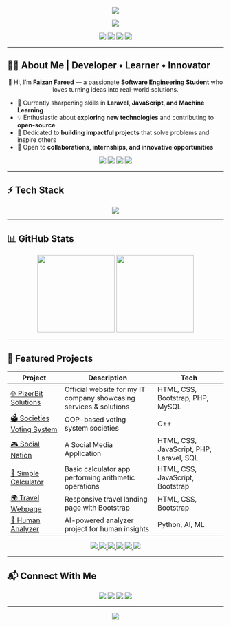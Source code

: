 

<!-- Header Banner -->
<p align="center">
  <img src="https://capsule-render.vercel.app/api?type=waving&color=0:6A11CB,100:2575FC&height=200&section=header&text=Faizan%20Fareed&fontSize=50&fontColor=ffffff&animation=fadeIn&fontAlignY=35" />
</p>

<!-- Intro -->
<!-- Typing Animation -->
<p align="center">
  <a href="https://github.com/faizanfareed275">
    <img src="https://readme-typing-svg.herokuapp.com?size=25&duration=3000&color=2575FC&center=true&vCenter=true&width=500&lines=Software+Engineer;Web+Developer;Open+Source+Contributor;Always+Learning+New+Things!"/>
  </a>
</p>

<p align="center">
  <a href="mailto:faizanfareed275@gmail.com"><img src="https://img.shields.io/badge/Gmail-D14836?style=for-the-badge&logo=gmail&logoColor=white"></a>
  <a href="https://github.com/faizanfareed275"><img src="https://img.shields.io/badge/GitHub-181717?style=for-the-badge&logo=github&logoColor=white"></a>
  <a href="https://www.linkedin.com/in/faizan-fareed-63546425b/"><img src="https://img.shields.io/badge/LinkedIn-0077B5?style=for-the-badge&logo=linkedin&logoColor=white"></a>
   <a href="https://instagram.com/YOUR_INSTAGRAM_USERNAME"><img src="https://img.shields.io/badge/Instagram-E4405F?style=for-the-badge&logo=instagram&logoColor=white"></a>
</p>

---

## 🧑‍💻 About Me | Developer • Learner • Innovator 

<p align="center">
  👋 Hi, I’m <b>Faizan Fareed</b> — a passionate <b>Software Engineering Student</b> who loves turning ideas into real-world solutions.  
</p>
  
- 🌱 Currently sharpening skills in **Laravel, JavaScript, and Machine Learning**  
- 💡 Enthusiastic about **exploring new technologies** and contributing to **open-source**  
- 🚀 Dedicated to **building impactful projects** that solve problems and inspire others  
- 🤝 Open to **collaborations, internships, and innovative opportunities**  

<p align="center">
  <img src="https://img.shields.io/badge/Code-Laravel-red?style=flat-square&logo=laravel" />
  <img src="https://img.shields.io/badge/Code-JavaScript-yellow?style=flat-square&logo=javascript" />
  <img src="https://img.shields.io/badge/AI-Machine_Learning-blue?style=flat-square&logo=python" />
  <img src="https://img.shields.io/badge/Open%20Source-Contributor-brightgreen?style=flat-square&logo=github" />
</p>

---

## ⚡ Tech Stack  

<p align="center">
  <img src="https://skillicons.dev/icons?i=html,css,js,bootstrap,tailwind,php,laravel,python,mysql,git,github,vscode,c,cpp,nodejs,express" />
</p>

---

## 📊 GitHub Stats  

<p align="center">
  <img src="https://github-readme-stats.vercel.app/api?username=faizanfareed275&show_icons=true&theme=radical" height="180em" />
<img src="https://github-readme-streak-stats-eight.vercel.app/?user=faizanfareed275&theme=radical" height="180em" />

</p>

---
## 🚀 Featured Projects  

| Project | Description | Tech |
|---------|-------------|------|
| [🌐 PizerBit Solutions](https://www.pizerbitsolutions.com/) | Official website for my IT company showcasing services & solutions | HTML, CSS, Bootstrap, PHP, MySQL |
| [🗳️ Societies Voting System](https://github.com/faizanfareed275/Societies_Voting_System) | OOP-based voting system societies | C++ |
| [🎮 Social Nation](https://github.com/faizanfareed275/Social-Nation-) | A Social Media Application | HTML, CSS, JavaScript, PHP, Laravel, SQL |
| [🧮 Simple Calculator](https://github.com/faizanfareed275/Calculator) | Basic calculator app performing arithmetic operations | HTML, CSS, JavaScript, Bootstrap |
| [🌍 Travel Webpage](https://github.com/faizanfareed275/Travel-Website) | Responsive travel landing page with Bootstrap | HTML, CSS, Bootstrap |
| [🤖 Human Analyzer](https://github.com/faizanfareed275/human360) | AI-powered analyzer project for human insights | Python, AI, ML |


<p align="center">
  <a href="https://www.pizerbitsolutions.com/" target="_blank">
    <img src="https://img.shields.io/badge/🌐 PizerBit_Solutions-00C9FF?style=for-the-badge&logo=google-chrome&logoColor=white" />
  </a>
  <a href="https://github.com/faizanfareed275/Societies_Voting_System" target="_blank">
    <img src="https://img.shields.io/badge/🗳️ Societies_Voting_System-6A11CB?style=for-the-badge&logo=github&logoColor=white" />
  </a>
  <a href="https://github.com/faizanfareed275/Rock-Paper-Scissors" target="_blank">
    <img src="https://img.shields.io/badge/🎮 Rock_Paper_Scissors-FF6F61?style=for-the-badge&logo=gamepad&logoColor=white" />
  </a>
  <a href="https://github.com/faizanfareed275/Calculator" target="_blank">
    <img src="https://img.shields.io/badge/🧮 Simple_Calculator-FFD700?style=for-the-badge&logo=python&logoColor=black" />
  </a>
  <a href="https://github.com/faizanfareed275/Travel-Website" target="_blank">
    <img src="https://img.shields.io/badge/🌍 Travel_Webpage-28A745?style=for-the-badge&logo=bootstrap&logoColor=white" />
  </a>
  <a href="https://github.com/faizanfareed275/human360" target="_blank">
    <img src="https://img.shields.io/badge/🤖 Human_Analyzer-FF4500?style=for-the-badge&logo=ai&logoColor=white" />
  </a>
</p>
 


---

## 📬 Connect With Me  

<p align="center">
  <a href="mailto:faizanfareed275@gmail.com"><img src="https://img.shields.io/badge/Email-D14836?style=for-the-badge&logo=gmail&logoColor=white"></a>
  <a href="https://www.linkedin.com/in/faizan-fareed-63546425b/"><img src="https://img.shields.io/badge/LinkedIn-0A66C2?style=for-the-badge&logo=linkedin&logoColor=white"></a>
  <a href="https://github.com/faizanfareed275"><img src="https://img.shields.io/badge/GitHub-000?style=for-the-badge&logo=github&logoColor=white"></a>
   <a href="(https://www.instagram.com/faizan.fareed.942)"><img src="https://img.shields.io/badge/Instagram-E4405F?style=for-the-badge&logo=instagram&logoColor=white"></a>
</p>

---

<!-- Footer Banner -->
<p align="center">
  <img src="https://capsule-render.vercel.app/api?type=waving&color=0:2575FC,100:6A11CB&height=100&section=footer"/>
</p>
